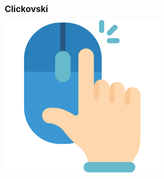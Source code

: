# Clickovski

![Clickovski](https://github.com/Mithronn/Clickovski/blob/main/src-tauri/icons/icon.png?raw=true)
